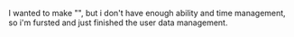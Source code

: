 I wanted to make "", but i don't have enough ability and time management, so i'm fursted and just finished the user data management.